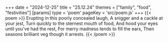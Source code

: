 +++
date = "2024-12-25"
title = "25.12.24"
themes = ["family", "food", "festivities"]
[params]
  type = 'poem'
  pageKey = 'src/poem.js'
+++
{{< poem >}}
Erupting in this poorly concealed laugh,
A snigger and a cackle at your jest,
Turn quickly to the sternest mouth of food,
And hood your eyes until you've had the rest,
For merry madness tends to fill the ears,
Then seasons brilliant veg though it arrests.
{{< /poem >}}
